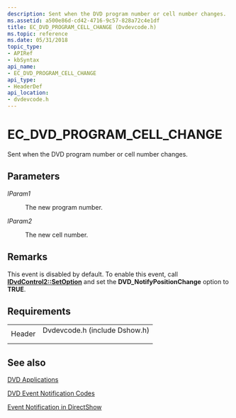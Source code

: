 ```yaml
---
description: Sent when the DVD program number or cell number changes.
ms.assetid: a500e86d-cd42-4716-9c57-828a72c4e1df
title: EC_DVD_PROGRAM_CELL_CHANGE (Dvdevcode.h)
ms.topic: reference
ms.date: 05/31/2018
topic_type: 
- APIRef
- kbSyntax
api_name: 
- EC_DVD_PROGRAM_CELL_CHANGE
api_type: 
- HeaderDef
api_location: 
- dvdevcode.h
---
```


# EC\_DVD\_PROGRAM\_CELL\_CHANGE

Sent when the DVD program number or cell number changes.

## Parameters

<dl> <dt>

<span id="lParam1"></span><span id="lparam1"></span><span id="LPARAM1"></span>*lParam1*
</dt> <dd>

The new program number.

</dd> <dt>

<span id="lParam2"></span><span id="lparam2"></span><span id="LPARAM2"></span>*lParam2*
</dt> <dd>

The new cell number.

</dd> </dl>

## Remarks

This event is disabled by default. To enable this event, call [**IDvdControl2::SetOption**](/windows/desktop/api/Strmif/nf-strmif-idvdcontrol2-setoption) and set the **DVD\_NotifyPositionChange** option to **TRUE**.

## Requirements



|                   |                                                                                                          |
|-------------------|----------------------------------------------------------------------------------------------------------|
| Header<br/> | <dl> <dt>Dvdevcode.h (include Dshow.h)</dt> </dl> |



## See also

<dl> <dt>

[DVD Applications](dvd-applications.md)
</dt> <dt>

[DVD Event Notification Codes](dvd-notification-codes.md)
</dt> <dt>

[Event Notification in DirectShow](event-notification-in-directshow.md)
</dt> </dl>

 

 




